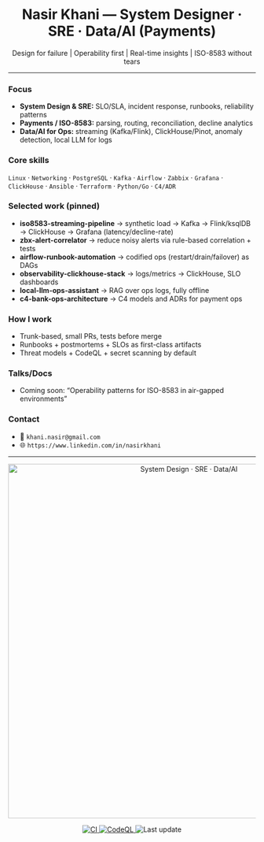 <h1 align="center">Nasir Khani — System Designer · SRE · Data/AI (Payments)</h1>

<p align="center">
Design for failure | Operability first | Real-time insights | ISO-8583 without tears
</p>

---

### Focus
- **System Design & SRE:** SLO/SLA, incident response, runbooks, reliability patterns
- **Payments / ISO-8583:** parsing, routing, reconciliation, decline analytics
- **Data/AI for Ops:** streaming (Kafka/Flink), ClickHouse/Pinot, anomaly detection, local LLM for logs

### Core skills
`Linux` · `Networking` · `PostgreSQL` · `Kafka` · `Airflow` · `Zabbix` · `Grafana` · `ClickHouse` · `Ansible` · `Terraform` · `Python/Go` · `C4/ADR`

### Selected work (pinned)
- **iso8583-streaming-pipeline** → synthetic load → Kafka → Flink/ksqlDB → ClickHouse → Grafana (latency/decline-rate)
- **zbx-alert-correlator** → reduce noisy alerts via rule-based correlation + tests
- **airflow-runbook-automation** → codified ops (restart/drain/failover) as DAGs
- **observability-clickhouse-stack** → logs/metrics → ClickHouse, SLO dashboards
- **local-llm-ops-assistant** → RAG over ops logs, fully offline
- **c4-bank-ops-architecture** → C4 models and ADRs for payment ops

### How I work
- Trunk-based, small PRs, tests before merge  
- Runbooks + postmortems + SLOs as first-class artifacts  
- Threat models + CodeQL + secret scanning by default

### Talks/Docs
- Coming soon: “Operability patterns for ISO-8583 in air-gapped environments”

### Contact
- 📧 `khani.nasir@gmail.com`  
- 🌐 `https://www.linkedin.com/in/nasirkhani`

---

<p align="center">
  <img src="assets/hero.png" alt="System Design · SRE · Data/AI" width="720" />
</p>

<!-- Badges (نمونه) -->
<p align="center">
  <a href="https://github.com/<username>/iso8583-streaming-pipeline/actions">
    <img alt="CI" src="https://img.shields.io/github/actions/workflow/status/<username>/iso8583-streaming-pipeline/ci.yml?label=iso8583%20CI">
  </a>
  <a href="https://github.com/<username>/zbx-alert-correlator/actions">
    <img alt="CodeQL" src="https://img.shields.io/github/actions/workflow/status/<username>/zbx-alert-correlator/codeql.yml?label=zbx%20CodeQL">
  </a>
  <img alt="Last update" src="https://img.shields.io/github/last-commit/<username>/<username>?label=profile%20updated">
</p>
